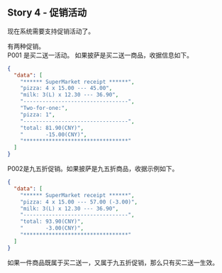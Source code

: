 Story 4 - 促销活动
---

现在系统需要支持促销活动了。

有两种促销。\
P001 是买二送一活动。
如果披萨是买二送一商品，收据信息如下。

```json
{
  "data": [
    "****** SuperMarket receipt ******",
    "pizza: 4 x 15.00 --- 45.00",
    "milk: 3(L) x 12.30 --- 36.90",
    "---------------------------------",
    "Two-for-one:",
    "pizza: 1",
    "---------------------------------",
    "total: 81.90(CNY)",
    "       -15.00(CNY)",
    "*********************************"
  ]
}
```

P002是九五折促销。如果披萨是九五折商品，收据示例如下。
```json
{
  "data": [
    "****** SuperMarket receipt ******",
    "pizza: 4 x 15.00 --- 57.00 (-3.00)",
    "milk: 3(L) x 12.30 --- 36.90",
    "---------------------------------",
    "total: 93.90(CNY)",
    "       -3.00(CNY)",
    "*********************************"
  ]
}
```

如果一件商品既属于买二送一，又属于九五折促销，那么只有买二送一生效。

